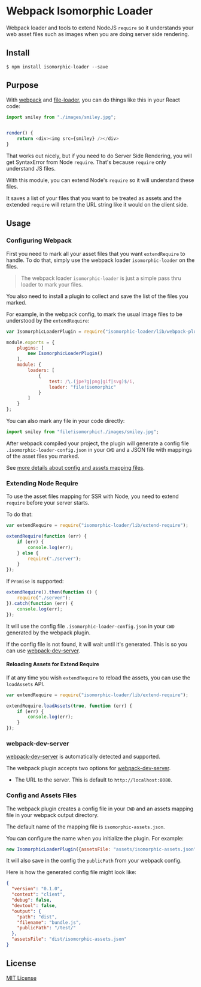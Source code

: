 # Webpack Isomorphic Loader

Webpack loader and tools to extend NodeJS `require` so it understands your web asset files such as images when you are doing server side rendering.


## Install

```
$ npm install isomorphic-loader --save
```

## Purpose

With [webpack] and [file-loader], you can do things like this in your React code:

```js
import smiley from "./images/smiley.jpg";


render() {
    return <div><img src={smiley} /></div>
}
```

That works out nicely, but if you need to do Server Side Rendering, you will get SyntaxError from Node `require`.  That's because `require` only understand JS files.

With this module, you can extend Node's `require` so it will understand these files.

It saves a list of your files that you want to be treated as assets and the extended `require` will return the URL string like it would on the client side.

## Usage

### Configuring Webpack

First you need to mark all your asset files that you want `extendRequire` to handle.  To do that, simply use the webpack loader `isomorphic-loader` on the files.

> The webpack loader `isomorphic-loader` is just a simple pass thru loader to mark your files.

You also need to install a plugin to collect and save the list of the files you marked.

For example, in the webpack config, to mark the usual image files to be understood by the `extendRequire`:

```js
var IsomorphicLoaderPlugin = require("isomorphic-loader/lib/webpack-plugin");

module.exports = {
    plugins: [
        new IsomorphicLoaderPlugin()
    ],
    module: {
        loaders: [
            {
                test: /\.(jpe?g|png|gif|svg)$/i,
                loader: "file!isomorphic"
            }
        ]
    }
};
```

You can also mark any file in your code directly:

```js
import smiley from "file!isomorphic!./images/smiley.jpg";
```

After webpack compiled your project, the plugin will generate a config file `.isomorphic-loader-config.json` in your `CWD` and a JSON file with mappings of the asset files you marked.

See [more details about config and assets mapping files](#config-and-assets-files).


### Extending Node Require

To use the asset files mapping for SSR with Node, you need to extend `require` before your server starts.

To do that:

```js
var extendRequire = require("isomorphic-loader/lib/extend-require");

extendRequire(function (err) {
    if (err) {
        console.log(err);
    } else {
        require("./server");
    }
});
```

If `Promise` is supported:

```js
extendRequire().then(function () {
    require("./server");
}).catch(function (err) {
    console.log(err);
});
```

It will use the config file `.isomorphic-loader-config.json` in your `CWD` generated by the webpack plugin.

If the config file is not found, it will wait until it's generated.  This is so you can use [webpack-dev-server].

#### Reloading Assets for Extend Require

If at any time you wish `extendRequire` to reload the assets, you can use the `loadAssets` API.

```js
var extendRequire = require("isomorphic-loader/lib/extend-require");

extendRequire.loadAssets(true, function (err) {
    if (err) {
        console.log(err);
    }
});
```

### webpack-dev-server

[webpack-dev-server] is automatically detected and supported.

The webpack plugin accepts two options for [webpack-dev-server].

  * The URL to the server.  This is default to `http://localhost:8080`.

### Config and Assets Files

The webpack plugin creates a config file in your `CWD` and an assets mapping file in your webpack output directory.

The default name of the mapping file is `isomorphic-assets.json`.

You can configure the name when you initialize the plugin.  For example:

```js
new IsomorphicLoaderPlugin({assetsFile: "assets/isomorphic-assets.json"});
```

It will also save in the config the `publicPath` from your webpack config.

Here is how the generated config file might look like:

```json
{
  "version": "0.1.0",
  "context": "client",
  "debug": false,
  "devtool": false,
  "output": {
    "path": "dist",
    "filename": "bundle.js",
    "publicPath": "/test/"
  },
  "assetsFile": "dist/isomorphic-assets.json"
}
```


## License

[MIT License]


[file-loader]: https://github.com/webpack/file-loader
[MIT License]: http://www.opensource.org/licenses/mit-license.php
[webpack-dev-server]: https://webpack.github.io/docs/webpack-dev-server.html
[webpack]: https://webpack.github.io/

